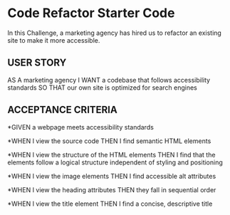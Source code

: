 # Code Refactor Starter Code

In this Challenge, a marketing agency has hired us to refactor an existing site to make it more accessible.

## USER STORY

AS A marketing agency
I WANT a codebase that follows accessibility standards
SO THAT our own site is optimized for search engines

## ACCEPTANCE CRITERIA

*GIVEN a webpage meets accessibility standards

*WHEN I view the source code
 THEN I find semantic HTML elements

*WHEN I view the structure of the HTML elements
 THEN I find that the elements follow a logical structure independent of styling and positioning

*WHEN I view the image elements
 THEN I find accessible alt attributes

*WHEN I view the heading attributes
 THEN they fall in sequential order

*WHEN I view the title element
 THEN I find a concise, descriptive title

 